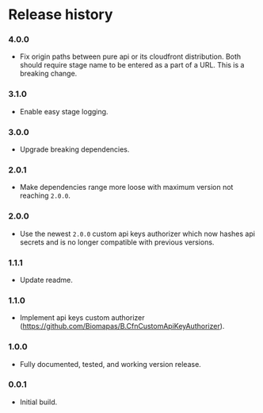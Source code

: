 # Release history

### 4.0.0
* Fix origin paths between pure api or its cloudfront distribution.
  Both should require stage name to be entered as a part of a URL.
  This is a breaking change.

### 3.1.0
* Enable easy stage logging.

### 3.0.0
* Upgrade breaking dependencies.

### 2.0.1
* Make dependencies range more loose with maximum version not reaching `2.0.0`.

### 2.0.0
* Use the newest `2.0.0` custom api keys authorizer which now hashes 
api secrets and is no longer compatible with previous versions. 

### 1.1.1
* Update readme.

### 1.1.0
* Implement api keys custom authorizer (https://github.com/Biomapas/B.CfnCustomApiKeyAuthorizer).

### 1.0.0
* Fully documented, tested, and working version release.

### 0.0.1
* Initial build. 
